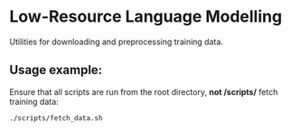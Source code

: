 # Low-Resource Language Modelling

Utilities for downloading and preprocessing training data.

## Usage example:
Ensure that all scripts are run from the root directory, <b>not /scripts/</b>
fetch training data:
```bash
./scripts/fetch_data.sh
```
